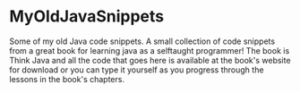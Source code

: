 # MyOldJavaSnippets

Some of my old Java code snippets. A small collection of code snippets from a great book for learning java as a selftaught programmer!
The book is Think Java and all the code that goes here is available at the book's website for download or you can type it yourself as 
you progress through the lessons in the book's chapters.
